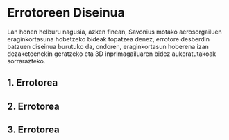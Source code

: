 # Errotoreen Diseinua

Lan honen helburu nagusia, azken finean, Savonius motako aerosorgailuen eraginkortasuna hobetzeko bideak topatzea denez, errotore desberdin batzuen diseinua burutuko da, ondoren, eraginkortasun hoberena izan dezaketeenekin geratzeko eta 3D inprimagailuaren bidez aukeratutakoak sorrarazteko.

## 1. Errotorea

## 2. Errotorea

## 3. Errotorea